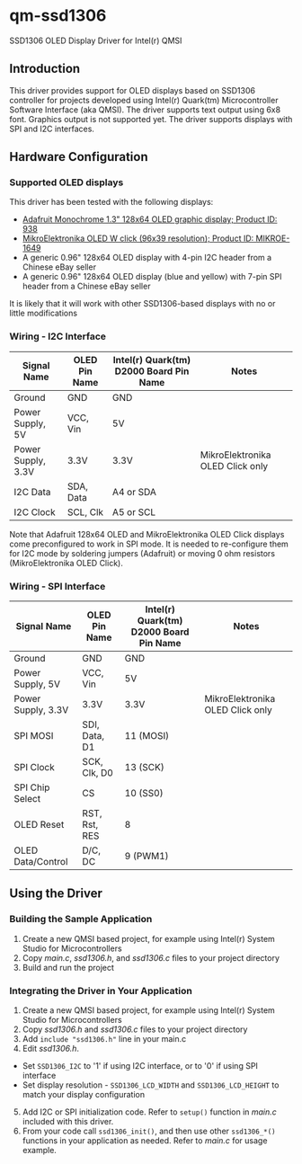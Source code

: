 # qm-ssd1306
SSD1306 OLED Display Driver for Intel(r) QMSI 

## Introduction
This driver provides support for OLED displays based on SSD1306 controller
for projects developed using Intel(r) Quark(tm) Microcontroller Software Interface (aka QMSI).
The driver supports text output using 6x8 font. Graphics output is not supported yet.
The driver supports displays with SPI and I2C interfaces.

## Hardware Configuration

### Supported OLED displays
This driver has been tested with the following displays:
* [Adafruit Monochrome 1.3" 128x64 OLED graphic display; Product ID: 938](https://www.adafruit.com/product/938)
* [MikroElektronika OLED W click (96x39 resolution); Product ID: MIKROE-1649](https://shop.mikroe.com/click/display/oled-w)
* A generic 0.96" 128x64 OLED display with 4-pin I2C header from a Chinese eBay seller
* A generic 0.96" 128x64 OLED display (blue and yellow) with 7-pin SPI header from a Chinese eBay seller

It is likely that it will work with other SSD1306-based displays with no or little modifications

### Wiring - I2C Interface
| Signal Name        | OLED Pin Name | Intel(r) Quark(tm) D2000 Board Pin Name | Notes                            |
|--------------------|---------------|-----------------------------------------|----------------------------------|
| Ground             | GND           | GND                                     |                                  |
| Power Supply, 5V   | VCC, Vin      | 5V                                      |                                  |
| Power Supply, 3.3V | 3.3V          | 3.3V                                    | MikroElektronika OLED Click only |
| I2C Data           | SDA, Data     | A4 or SDA                               |                                  |
| I2C Clock          | SCL, Clk      | A5 or SCL                               |                                  |

Note that Adafruit 128x64 OLED and MikroElektronika OLED Click displays come preconfigured to work in SPI mode. It is needed to re-configure them for I2C mode by soldering jumpers (Adafruit) or moving 0 ohm resistors (MikroElektronika OLED Click).

### Wiring - SPI Interface
| Signal Name        | OLED Pin Name | Intel(r) Quark(tm) D2000 Board Pin Name | Notes                            |
|--------------------|---------------|-----------------------------------------|----------------------------------|
| Ground             | GND           | GND                                     |                                  |
| Power Supply, 5V   | VCC, Vin      | 5V                                      |                                  |
| Power Supply, 3.3V | 3.3V          | 3.3V                                    | MikroElektronika OLED Click only |
| SPI MOSI           | SDI, Data, D1 | 11 (MOSI)                               |                                  |
| SPI Clock          | SCK, Clk, D0  | 13 (SCK)                                |                                  |
| SPI Chip Select    | CS            | 10 (SS0)                                |                                  |
| OLED Reset         | RST, Rst, RES | 8                                       |                                  |
| OLED Data/Control  | D/C, DC       | 9 (PWM1)                                |                                  |

## Using the Driver

### Building the Sample Application
1. Create a new QMSI based project, for example using Intel(r) System Studio for Microcontrollers
2. Copy *main.c*, *ssd1306.h*, and *ssd1306.c* files to your project directory
3. Build and run the project

### Integrating the Driver in Your Application

1. Create a new QMSI based project, for example using Intel(r) System Studio for Microcontrollers
2. Copy *ssd1306.h* and *ssd1306.c* files to your project directory
3. Add `include "ssd1306.h"` line in your main.c
4. Edit *ssd1306.h*.
  * Set `SSD1306_I2C` to '1' if using I2C interface, or to '0' if using SPI interface
  * Set display resolution - `SSD1306_LCD_WIDTH` and `SSD1306_LCD_HEIGHT` to match your display configuration
5. Add I2C or SPI initialization code. Refer to `setup()` function in *main.c* included with this driver.
6. From your code call `ssd1306_init()`, and then use other `ssd1306_*()` functions in your application as needed. Refer to *main.c* for usage example.
